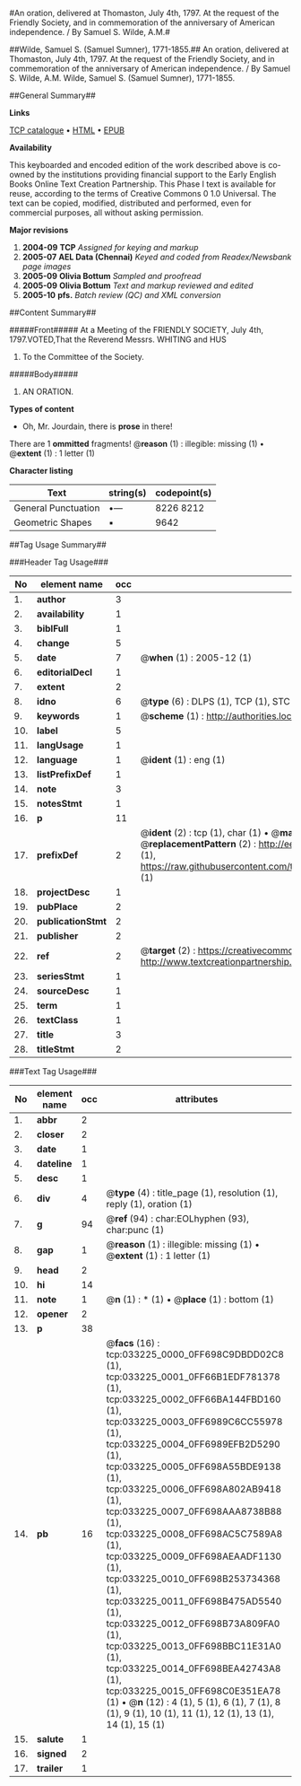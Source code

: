 #An oration, delivered at Thomaston, July 4th, 1797. At the request of the Friendly Society, and in commemoration of the anniversary of American independence. / By Samuel S. Wilde, A.M.#

##Wilde, Samuel S. (Samuel Sumner), 1771-1855.##
An oration, delivered at Thomaston, July 4th, 1797. At the request of the Friendly Society, and in commemoration of the anniversary of American independence. / By Samuel S. Wilde, A.M.
Wilde, Samuel S. (Samuel Sumner), 1771-1855.

##General Summary##

**Links**

[TCP catalogue](http://www.ota.ox.ac.uk/tcp/)  • 
[HTML](http://tei.it.ox.ac.uk/tcp/Texts-HTML/free/N25/N25072.html)  • 
[EPUB](http://tei.it.ox.ac.uk/tcp/Texts-EPUB/free/N25/N25072.epub)

**Availability**

This keyboarded and encoded edition of the
	       work described above is co-owned by the institutions
	       providing financial support to the Early English Books
	       Online Text Creation Partnership. This Phase I text is
	       available for reuse, according to the terms of Creative
	       Commons 0 1.0 Universal. The text can be copied,
	       modified, distributed and performed, even for
	       commercial purposes, all without asking permission.

**Major revisions**

1. __2004-09__ __TCP__ *Assigned for keying and markup*
1. __2005-07__ __AEL Data (Chennai)__ *Keyed and coded from Readex/Newsbank page images*
1. __2005-09__ __Olivia Bottum__ *Sampled and proofread*
1. __2005-09__ __Olivia Bottum__ *Text and markup reviewed and edited*
1. __2005-10__ __pfs.__ *Batch review (QC) and XML conversion*

##Content Summary##

#####Front#####
At a Meeting of the FRIENDLY SOCIETY, July 4th, 1797.VOTED,That the Reverend Messrs. WHITING and HUS
1. To the Committee of the Society.

#####Body#####

1. AN ORATION.

**Types of content**

  * Oh, Mr. Jourdain, there is **prose** in there!

There are 1 **ommitted** fragments! 
 @__reason__ (1) : illegible: missing (1)  •  @__extent__ (1) : 1 letter (1)

**Character listing**


|Text|string(s)|codepoint(s)|
|---|---|---|
|General Punctuation|•—|8226 8212|
|Geometric Shapes|▪|9642|

##Tag Usage Summary##

###Header Tag Usage###

|No|element name|occ|attributes|
|---|---|---|---|
|1.|__author__|3||
|2.|__availability__|1||
|3.|__biblFull__|1||
|4.|__change__|5||
|5.|__date__|7| @__when__ (1) : 2005-12 (1)|
|6.|__editorialDecl__|1||
|7.|__extent__|2||
|8.|__idno__|6| @__type__ (6) : DLPS (1), TCP (1), STC (1), NOTIS (1), IMAGE-SET (1), EVANS-CITATION (1)|
|9.|__keywords__|1| @__scheme__ (1) : http://authorities.loc.gov/ (1)|
|10.|__label__|5||
|11.|__langUsage__|1||
|12.|__language__|1| @__ident__ (1) : eng (1)|
|13.|__listPrefixDef__|1||
|14.|__note__|3||
|15.|__notesStmt__|1||
|16.|__p__|11||
|17.|__prefixDef__|2| @__ident__ (2) : tcp (1), char (1)  •  @__matchPattern__ (2) : ([0-9\-]+):([0-9IVX]+) (1), (.+) (1)  •  @__replacementPattern__ (2) : http://eebo.chadwyck.com/downloadtiff?vid=$1&page=$2 (1), https://raw.githubusercontent.com/textcreationpartnership/Texts/master/tcpchars.xml#$1 (1)|
|18.|__projectDesc__|1||
|19.|__pubPlace__|2||
|20.|__publicationStmt__|2||
|21.|__publisher__|2||
|22.|__ref__|2| @__target__ (2) : https://creativecommons.org/publicdomain/zero/1.0/ (1), http://www.textcreationpartnership.org/docs/. (1)|
|23.|__seriesStmt__|1||
|24.|__sourceDesc__|1||
|25.|__term__|1||
|26.|__textClass__|1||
|27.|__title__|3||
|28.|__titleStmt__|2||


###Text Tag Usage###

|No|element name|occ|attributes|
|---|---|---|---|
|1.|__abbr__|2||
|2.|__closer__|2||
|3.|__date__|1||
|4.|__dateline__|1||
|5.|__desc__|1||
|6.|__div__|4| @__type__ (4) : title_page (1), resolution (1), reply (1), oration (1)|
|7.|__g__|94| @__ref__ (94) : char:EOLhyphen (93), char:punc (1)|
|8.|__gap__|1| @__reason__ (1) : illegible: missing (1)  •  @__extent__ (1) : 1 letter (1)|
|9.|__head__|2||
|10.|__hi__|14||
|11.|__note__|1| @__n__ (1) : * (1)  •  @__place__ (1) : bottom (1)|
|12.|__opener__|2||
|13.|__p__|38||
|14.|__pb__|16| @__facs__ (16) : tcp:033225_0000_0FF698C9DBDD02C8 (1), tcp:033225_0001_0FF66B1EDF781378 (1), tcp:033225_0002_0FF66BA144FBD160 (1), tcp:033225_0003_0FF6989C6CC55978 (1), tcp:033225_0004_0FF6989EFB2D5290 (1), tcp:033225_0005_0FF698A55BDE9138 (1), tcp:033225_0006_0FF698A802AB9418 (1), tcp:033225_0007_0FF698AAA8738B88 (1), tcp:033225_0008_0FF698AC5C7589A8 (1), tcp:033225_0009_0FF698AEAADF1130 (1), tcp:033225_0010_0FF698B253734368 (1), tcp:033225_0011_0FF698B475AD5540 (1), tcp:033225_0012_0FF698B73A809FA0 (1), tcp:033225_0013_0FF698BBC11E31A0 (1), tcp:033225_0014_0FF698BEA42743A8 (1), tcp:033225_0015_0FF698C0E351EA78 (1)  •  @__n__ (12) : 4 (1), 5 (1), 6 (1), 7 (1), 8 (1), 9 (1), 10 (1), 11 (1), 12 (1), 13 (1), 14 (1), 15 (1)|
|15.|__salute__|1||
|16.|__signed__|2||
|17.|__trailer__|1||
